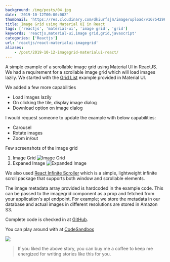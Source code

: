 ```yaml
---
background: /img/posts/04.jpg
date: '2019-10-12T00:00:00Z'
thumbnail: 'https://res.cloudinary.com/dkiurfsjm/image/upload/v1675429691/React-Dark_trdwyz.jpg'
title: Image Grid using Material UI in React
tags: ['reactjs', 'material-ui', 'image grid', 'grid']
keywords: 'reactjs,material-ui,image grid,grid,javascript'
categories: ['Reactjs']
url: 'reactjs/react-materialui-imagegrid'
aliases:
    - /post/2019-10-12-imagegrid-materialui-react/
---
```


A simple example of a scrollable image grid using Material UI in ReactJS. We had a requirement for a scrollable image grid which will load images lazily. We started with the [Grid List](https://material-ui.com/components/grid-list/) example provided in Material UI.

We added a few more capabilities

- Load images lazily
- On clicking the tile, display image dialog
- Download option on image dialog

I would request someone to update the example with below capabilities:

- Carousel
- Rotate images
- Zoom in/out

Few screenshots of the image grid

1. Image Grid ![Image Grid](/img/posts/ss_0.png)
2. Expaned Image ![Expanded Image](/img/posts/ss_1.png)

We also used [React Infinite Scroller](https://github.com/CassetteRocks/react-infinite-scroller) which is a simple, lightweight infinite scroll package that supports both window and scrollable elements.

The image metadata array provided is hardcoded in the example code. This can be passed to the imagegrid component as a prop and fetched from your application's api endpoint. For example; we store the metadata in our database and actual images in different resolutions are stored in Amazon S3.

Complete code is checked in at [GitHub](https://github.com/manisuec/Sandbox).

You can play around with at [CodeSandbox](https://codesandbox.io/embed/imagegrid-lepk2)

![](https://cdn-images-1.medium.com/max/1600/0*dMZ0BEHDv4MJYYGW.png)

> If you liked the above story, you can buy me a coffee to keep me energized for writing stories like this for you.